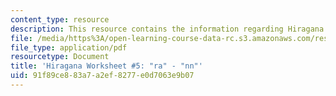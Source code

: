 ```yaml
---
content_type: resource
description: This resource contains the information regarding Hiragana.
file: /media/https%3A/open-learning-course-data-rc.s3.amazonaws.com/res-21g-01-kana-spring-2010/91f89ce883a7a2ef8277e0d7063e9b07_MITRES_21G_01S10_h5.pdf
file_type: application/pdf
resourcetype: Document
title: 'Hiragana Worksheet #5: "ra" - "nn"'
uid: 91f89ce8-83a7-a2ef-8277-e0d7063e9b07
---
```

